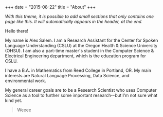 +++
date = "2015-08-22"
title = "About"
+++

_With this theme, it is possible to add small sections that only contains one page like this. It will automatically appears in the header, at the end._

Hello there!

My name is Alex Salem. I am a Research Assistant for the Center for Spoken Language Understanding (CSLU) at the Oregon Health & Science University (OHSU). I am also a part-time master's student in the Computer Science & Electrical Engineering department, which is the education program for CSLU.

I have a B.A. in Mathematics from Reed College in Portland, OR. 
My main interests are Natural Language Processing, Data Science, and environmental work. 

My general career goals are to be a Research Scientist who uses Computer Science as a tool to further some important research--but I'm not sure what kind yet.  
> Weeee  
 